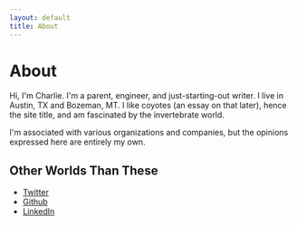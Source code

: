 ```yaml
---
layout: default
title: About
---
```


<h1 class="page-title">About</h1>

Hi, I'm Charlie. I'm a parent, engineer, and just-starting-out writer. I live in Austin, TX and Bozeman, MT. I like coyotes (an essay on that later), hence the site title, and am fascinated by the invertebrate world. 

I'm associated with various organizations and companies, but the opinions expressed here are entirely my own.

## Other Worlds Than These
- [Twitter](https://twitter.com/ledcoyote)
- [Github](https://github.com/ledcoyote)
- [LinkedIn](https://www.linkedin.com/in/charlie-keith-013a6ba6/)